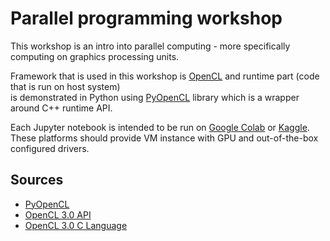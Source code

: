 # Parallel programming workshop

This workshop is an intro into parallel computing - more specifically computing on graphics processing units.

Framework that is used in this workshop is [OpenCL](https://en.wikipedia.org/wiki/OpenCL) and runtime part (code that is run on host system)</br>is demonstrated in Python using [PyOpenCL](https://documen.tician.de/pyopencl/) library which is a wrapper around C++ runtime API.

Each Jupyter notebook is intended to be run on [Google Colab](https://colab.research.google.com/) or [Kaggle](https://www.kaggle.com/). These platforms should provide VM instance with GPU and out-of-the-box configured drivers.

## Sources

- [PyOpenCL](https://documen.tician.de/pyopencl/)
- [OpenCL 3.0 API](https://registry.khronos.org/OpenCL/specs/3.0-unified/html/OpenCL_API.html#_memory_objects)
- [OpenCL 3.0 C Language](https://registry.khronos.org/OpenCL/specs/3.0-unified/html/OpenCL_C.html#restrictions)